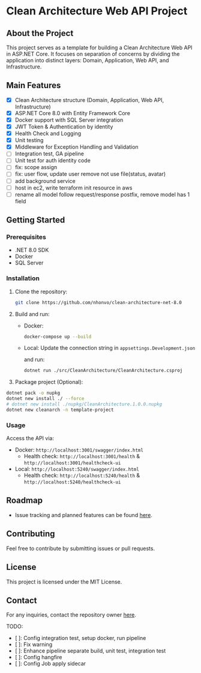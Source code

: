 # Clean Architecture Web API Project

## About the Project

This project serves as a template for building a Clean Architecture Web API in ASP.NET Core. It focuses on separation of concerns by dividing the application into distinct layers: Domain, Application, Web API, and Infrastructure.

## Main Features

- [x] Clean Architecture structure (Domain, Application, Web API, Infrastructure)
- [x] ASP.NET Core 8.0 with Entity Framework Core
- [x] Docker support with SQL Server integration
- [x] JWT Token & Authentication by identity
- [x] Health Check and Logging
- [x] Unit testing
- [x] Middleware for Exception Handling and Validation
- [ ] Integration test, GA pipeline
- [ ] Unit test for auth identity code
- [ ] fix: scope assign
- [ ] fix: user flow, update user remove not use file(status, avatar)
- [ ] add background service
- [ ] host in ec2, write terraform init resource in aws
- [ ] rename all model follow request/response postfix, remove model has 1 field

## Getting Started

### Prerequisites

- .NET 8.0 SDK
- Docker
- SQL Server

### Installation

1. Clone the repository:

   ```bash
   git clone https://github.com/nhonvo/clean-architecture-net-8.0
   ```

2. Build and run:

   - Docker:

     ```bash
     docker-compose up --build
     ```

   - Local: Update the connection string in `appsettings.Development.json`

     and run:

     ```bash
     dotnet run ./src/CleanArchitecture/CleanArchitecture.csproj
     ```

3. Package project (Optional):

```bash
dotnet pack -o nupkg
dotnet new install ./ --force
# dotnet new install ./nupkg/CleanArchitecture.1.0.0.nupkg
dotnet new cleanarch -n template-project
```

### Usage

Access the API via:

- Docker: `http://localhost:3001/swagger/index.html`
  - Health check: `http://localhost:3001/health` & `http://localhost:3001/healthcheck-ui`
- Local: `http://localhost:5240/swagger/index.html`
  - Health check: `http://localhost:5240/health` & `http://localhost:5240/healthcheck-ui`

## Roadmap

- Issue tracking and planned features can be found [here](https://github.com/nhonvo/clean-architecture-net-8.0/issues).

## Contributing

Feel free to contribute by submitting issues or pull requests.

## License

This project is licensed under the MIT License.

## Contact

For any inquiries, contact the repository owner [here](https://github.com/nhonvo).

TODO:

- [ ]: Config integration test, setup docker, run pipeline
- [ ]: Fix warning
- [ ]: Enhance pipeline separate build, unit test, integration test
- [ ]: Config hangfire
- [ ]: Config Job apply sidecar
